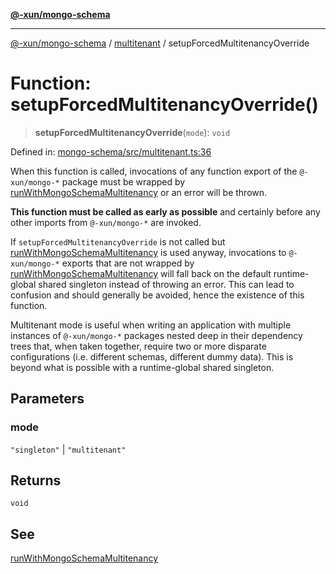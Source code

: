 [**@-xun/mongo-schema**](../../README.md)

***

[@-xun/mongo-schema](../../README.md) / [multitenant](../README.md) / setupForcedMultitenancyOverride

# Function: setupForcedMultitenancyOverride()

> **setupForcedMultitenancyOverride**(`mode`): `void`

Defined in: [mongo-schema/src/multitenant.ts:36](https://github.com/Xunnamius/mongo-utils/blob/dc008237cea91d9e0ab0ac3c2601605520a63c0f/packages/mongo-schema/src/multitenant.ts#L36)

When this function is called, invocations of any function export of the
`@-xun/mongo-*` package must be wrapped by
[runWithMongoSchemaMultitenancy](runWithMongoSchemaMultitenancy.md) or an error will be thrown.

**This function must be called as early as possible** and certainly before
any other imports from `@-xun/mongo-*` are invoked.

If `setupForcedMultitenancyOverride` is not called but
[runWithMongoSchemaMultitenancy](runWithMongoSchemaMultitenancy.md) is used anyway, invocations to
`@-xun/mongo-*` exports that are not wrapped by
[runWithMongoSchemaMultitenancy](runWithMongoSchemaMultitenancy.md) will fall back on the default
runtime-global shared singleton instead of throwing an error. This can lead
to confusion and should generally be avoided, hence the existence of this
function.

Multitenant mode is useful when writing an application with multiple
instances of `@-xun/mongo-*` packages nested deep in their dependency trees
that, when taken together, require two or more disparate configurations (i.e.
different schemas, different dummy data). This is beyond what is possible
with a runtime-global shared singleton.

## Parameters

### mode

`"singleton"` | `"multitenant"`

## Returns

`void`

## See

[runWithMongoSchemaMultitenancy](runWithMongoSchemaMultitenancy.md)
